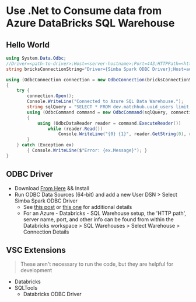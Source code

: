 # Use .Net to Consume data from Azure DataBricks SQL Warehouse 

## Hello World
```csharp
using System.Data.Odbc;
//Driver=<path-to-driver>;Host=<server-hostname>;Port=443;HTTPPath=<http-path>;ThriftTransport=2;SSL=1;AuthMech=3;UID=token;PWD=<personal-access-token>
string bricksConnectionString="Driver={Simba Spark ODBC Driver};Host=adb-436423333334855.15.azuredatabricks.net;Port=443;HTTPPath=sql/protocolv1/o/234456634855/1111-3456-jdcbhj2;ThriftTransport=2;SSL=1;AuthMech=3;UID=token;PWD=dapi......";

using (OdbcConnection connection = new OdbcConnection(bricksConnectionString))
{
    try {
        connection.Open();
        Console.WriteLine("Connected to Azure SQL Data Warehouse.");
        string sqlQuery = "SELECT * FROM dev.matchhub.uuid_users limit 10;";
        using (OdbcCommand command = new OdbcCommand(sqlQuery, connection))
        {
            using (OdbcDataReader reader = command.ExecuteReader())
                while (reader.Read())
                    Console.WriteLine("{0} {1}", reader.GetString(0), reader.GetString(1));
        }
    } catch (Exception ex)
        { Console.WriteLine($"Error: {ex.Message}"); }
}
```

## ODBC Driver
- Download [From Here](https://www.databricks.com/spark/odbc-drivers-download) && Install
- Run ODBC Data Sources (64-bit) and add a new User DSN > Select Simba Spark ODBC Driver
  - See [this post](https://stackoverflow.com/questions/75586420/connecting-to-azure-databricks-from-asp-net-using-odbc-driver) or [this one](https://stackoverflow.com/questions/77477103/ow-to-properly-connect-to-azure-databricks-warehouse-from-c-sharp-net-using-jdb) for additional details
  - For an Azure - Databricks - SQL Warehouse setup, the 'HTTP path', server name, port, and other info can be found from within the Databricks workspace > SQL Warehouses > Select Warehouse > Connection Details

## VSC Extensions
> These aren't necessary to run the code, but they are helpful for development
- Databricks
- SQLTools
  - Databricks ODBC Driver
